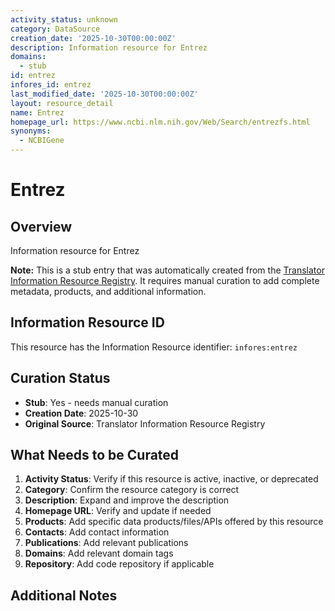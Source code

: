 ```yaml
---
activity_status: unknown
category: DataSource
creation_date: '2025-10-30T00:00:00Z'
description: Information resource for Entrez
domains:
  - stub
id: entrez
infores_id: entrez
last_modified_date: '2025-10-30T00:00:00Z'
layout: resource_detail
name: Entrez
homepage_url: https://www.ncbi.nlm.nih.gov/Web/Search/entrezfs.html
synonyms:
  - NCBIGene
---
```


# Entrez

## Overview

Information resource for Entrez

**Note:** This is a stub entry that was automatically created from the [Translator Information Resource Registry](https://biolink.github.io/information-resource-registry/). It requires manual curation to add complete metadata, products, and additional information.

## Information Resource ID

This resource has the Information Resource identifier: `infores:entrez`

## Curation Status

- **Stub**: Yes - needs manual curation
- **Creation Date**: 2025-10-30
- **Original Source**: Translator Information Resource Registry

## What Needs to be Curated

1. **Activity Status**: Verify if this resource is active, inactive, or deprecated
2. **Category**: Confirm the resource category is correct
3. **Description**: Expand and improve the description
4. **Homepage URL**: Verify and update if needed
5. **Products**: Add specific data products/files/APIs offered by this resource
6. **Contacts**: Add contact information
7. **Publications**: Add relevant publications
8. **Domains**: Add relevant domain tags
9. **Repository**: Add code repository if applicable

## Additional Notes
